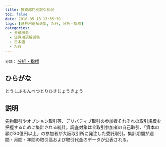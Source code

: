 ```yaml
---
title: 投資部門別取引状況
toc: false
date: 2018-05-18 13:55:39
tags: [证券用语解说集, た行, 分析・指標]
categories:
  - 金融服务
  - 证券用语解说集
  - 日本語
  - た行
---
```


`分類：` [分析・指標](/tags/分析・指標/)

## ひらがな

とうしぶもんべつとりひきじょうきょう

## 説明

先物取引やオプション取引等、デリバティブ取引の参加者それぞれの取引規模を把握するために集計される統計。調査対象は全取引参加者の自己取引、「資本の額が30億円以上」の参加者が大阪取引所に発注した委託取引。集計期間が週間・月間・年間の取引高および取引代金のデータが公表される。
